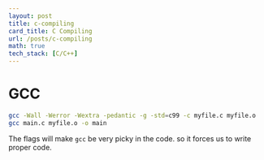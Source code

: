 ```yaml
---
layout: post
title: c-compiling
card_title: C Compiling
url: /posts/c-compiling
math: true
tech_stack: [C/C++]
---
```


# GCC

```bash
gcc -Wall -Werror -Wextra -pedantic -g -std=c99 -c myfile.c myfile.o
gcc main.c myfile.o -o main
```

The flags will make `gcc` be very picky in the code. so it forces us to write proper code.
